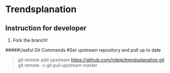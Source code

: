 # Trendsplanation

## Instruction for developer

1. Fork the branch!


#####Useful Git Commands
#Set upstream repository and pull up to date
> git remote add upstream https://github.com/ndpip/trendsplanation.git
> git remote -v
> git pull upstream master